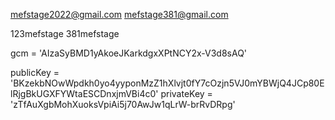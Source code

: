 <!-- Username  -->
mefstage2022@gmail.com
mefstage381@gmail.com

<!-- password -->
123mefstage
381mefstage

<!-- Google ApiKey -->
gcm = 'AIzaSyBMD1yAkoeJKarkdgxXPtNCY2x-V3d8sAQ'

<!-- Web push public,private key -->
publicKey = 'BKzekbNOwWpdkh0yo4yyponMzZ1hXlvjt0fY7cOzjn5VJ0mYBWjQ4JCp80ElRjgBkUGXFYWtaESCDnxjmVBi4c0'
privateKey = 'zTfAuXgbMohXuoksVpiAi5j70AwJw1qLrW-brRvDRpg'